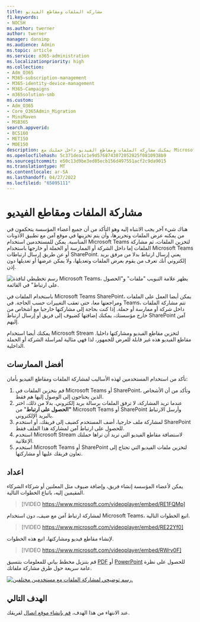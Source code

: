 ```yaml
---
title: مشاركة الملفات ومقاطع الفيديو
f1.keywords:
- NOCSH
ms.author: twerner
author: twerner
manager: dansimp
ms.audience: Admin
ms.topic: article
ms.service: o365-administration
ms.localizationpriority: high
ms.collection:
- Adm_O365
- M365-subscription-management
- M365-identity-device-management
- M365-Campaigns
- m365solution-smb
ms.custom:
- Adm_O365
- Core_O365Admin_Migration
- MiniMaven
- MSB365
search.appverid:
- BCS160
- MET150
- MOE150
description: يمكنك مشاركة الملفات ومقاطع الفيديو داخل حملتك مع Microsoft Teams SharePoint.
ms.openlocfilehash: 5c371dea1c1e9d5768743072052825f0810938b9
ms.sourcegitcommit: e50c13d9be3ed05ecb156d497551acf2c9da9015
ms.translationtype: MT
ms.contentlocale: ar-SA
ms.lasthandoff: 04/27/2022
ms.locfileid: "65095111"
---
```

# <a name="share-files-and-videos"></a>مشاركة الملفات ومقاطع الفيديو

هناك شيء آخر يجب الانتباه إليه وهو التأكد من أن جميع أعضاء المؤسسة يتحكمون في من يمكنه عرض الملفات وتحريرها، وأن يتم تخزينها في موقع آمن مع تطبيق الأذونات المناسبة. يمكن للمستخدمين استخدام Microsoft Teams لتخزين الملفات، ثم مشاركة الملفات إما داخل الشركة أو الممارسة أو الحملة أو خارجها باستخدام Microsoft Teams أو عن طريق إرسال ارتباطات SharePoint. يعني إرسال ارتباط بدلا من مرفق بريد إلكتروني أنك تعرف من يقوم بعرض الملفات وتعديلها، ولا يمكن عرضها أو تعديلها دون إذن.

![رسم تخطيطي لنافذة Microsoft Teams، يظهر علامة التبويب "ملفات" و"الحصول على ارتباط" في القائمة.](../media/m365-democracy-teams-sharefiles.png)

باستخدام الملفات في Microsoft Teams SharePoint، يمكن أيضا العمل على الملفات ومراجعتها معا، حتى تعقب التغييرات حسب الحاجة. في Teams، تتم مشاركة الملفات داخل شركة أو ممارسة أو حملة. إذا كنت بحاجة إلى مشاركتها خارجيا مع أشخاص من خارج مؤسستك، يمكنك إضافتها كضيوف إلى فريق أو إرسال ارتباط SharePoint آمن إليهم.

يمكنك أيضا استخدام Microsoft Stream لتخزين مقاطع الفيديو ومشاركتها داخليا. مقاطع الفيديو هذه غير قابلة للعرض للجمهور، لذا فهي مثالية لمراسلة الشركة أو الحملة الداخلية.

## <a name="best-practices"></a>أفضل الممارسات

تأكد من استخدام المستخدمين لهذه الأساليب لمشاركة الملفات ومقاطع الفيديو بأمان:

1. قم بتخزين الملفات في Microsoft Teams أو SharePoint، وتأكد من أن الأشخاص الذين يحتاجون إلى الوصول إليها هم فقط.
2. عندما تريد المشاركة، لا ترفق الملفات برسالة بريد إلكتروني. بدلا من ذلك، اختر **"الحصول على ارتباط**" من Microsoft Teams أو SharePoint وأرسل الارتباط بالبريد الإلكتروني.
3. لمشاركة ملف خارجيا، أضف المستخدم كضيف إلى فريقك، أو استخدم SharePoint للحصول على ارتباط آمن لمشاركة هذا الملف فقط.
4. استخدم Microsoft Stream لاستضافة مقاطع الفيديو التي تريد أن تراها حملتك الإعلانية.
5. استخدم Microsoft Teams أو SharePoint لتخزين ملفات الفيديو التي تحتاج إلى تعاون فريقك عليها أو مشاركتها.

## <a name="set-up"></a>اعداد

يمكن لأعضاء المؤسسة إنشاء فريق، وإضافة ضيوف مثل المعلنين أو شركاء الشركاء المقيمين إليه، باتباع الخطوات التالية.

> [!VIDEO https://www.microsoft.com/videoplayer/embed/RE1FQMp]

لمشاركة ارتباط آمن مع ضيف، دون استخدام Microsoft Teams، اتبع الخطوات التالية.

> [!VIDEO https://www.microsoft.com/videoplayer/embed/RE22Yf0]

لإنشاء مقاطع فيديو ومشاركتها، اتبع هذه الخطوات.

> [!VIDEO https://www.microsoft.com/videoplayer/embed/RWrv0F]

قم بتنزيل مخطط بياني للمعلومات بتنسيق [PDF](https://go.microsoft.com/fwlink/?linkid=2079435) أو [PowerPoint](https://go.microsoft.com/fwlink/?linkid=2079438) للحصول على نظرة عامة سريعة حول طرق مشاركة ملفاتك.

[![رسم توضيحي لمشاركة الملفات مع مستخدمين مختلفين.](../media/ShareYourfiles-thumb-358x201.png)](https://go.microsoft.com/fwlink/?linkid=2079435)

## <a name="next-objective"></a>الهدف التالي

عند الانتهاء من هذا الهدف، [قم بإنشاء موقع اتصال](create-communications-site.md) لفريقك.

